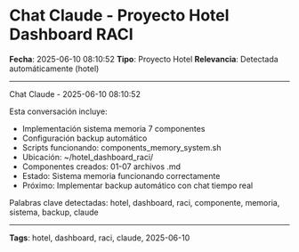 # Chat Claude - Proyecto Hotel Dashboard RACI
**Fecha**: 2025-06-10 08:10:52
**Tipo**: Proyecto Hotel
**Relevancia**: Detectada automáticamente (hotel)

---

Chat Claude - 2025-06-10 08:10:52

Esta conversación incluye:
- Implementación sistema memoria 7 componentes
- Configuración backup automático
- Scripts funcionando: components_memory_system.sh
- Ubicación: ~/hotel_dashboard_raci/
- Componentes creados: 01-07 archivos .md
- Estado: Sistema memoria funcionando correctamente
- Próximo: Implementar backup automático con chat tiempo real

Palabras clave detectadas: hotel, dashboard, raci, componente, memoria, sistema, backup, claude

---

**Tags**: hotel, dashboard, raci, claude, 2025-06-10
